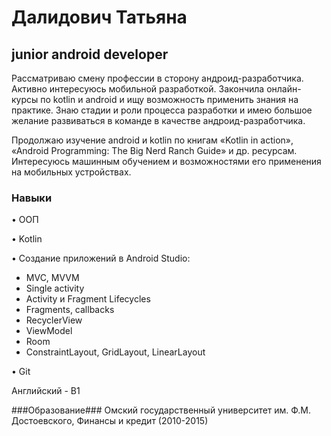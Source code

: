 # Далидович Татьяна #

## junior android developer ##

Рассматриваю смену профессии в сторону андроид-разработчика. Активно интересуюсь мобильной разработкой. Закончила онлайн-курсы по kotlin и android и ищу возможность применить знания на практике. Знаю стадии и роли процесса разработки и имею большое желание развиваться в команде в качестве андроид-разработчика.

Продолжаю изучение android и kotlin по книгам «Kotlin in action», «Android Programming: The Big Nerd Ranch Guide» и др. ресурсам. 
Интересуюсь машинным обучением и возможностями его применения на мобильных устройствах.

### Навыки ###
• ООП

• Kotlin 

• Создание приложений в Android Studio: 

- MVC, MVVM
- Single activity
- Activity и Fragment Lifecycles 
- Fragments, callbacks
- RecyclerView
- ViewModel
- Room
- ConstraintLayout, GridLayout, LinearLayout

• Git 

Английский - B1 

###Образование###
Омский государственный университет им. Ф.М. Достоевского, Финансы и 
кредит (2010-2015)
